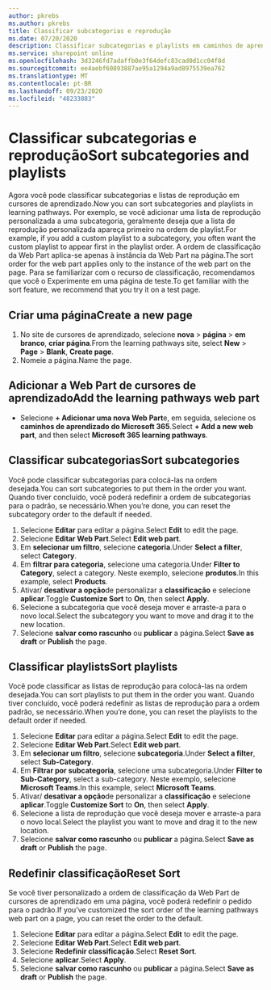 ```yaml
---
author: pkrebs
ms.author: pkrebs
title: Classificar subcategorias e reprodução
ms.date: 07/20/2020
description: Classificar subcategorias e playlists em caminhos de aprendizado
ms.service: sharepoint online
ms.openlocfilehash: 3d3246fd7adaffb0e3f64defc83cad0d1cc04f8d
ms.sourcegitcommit: ee4aebf60893887ae95a1294a9ad8975539ea762
ms.translationtype: MT
ms.contentlocale: pt-BR
ms.lasthandoff: 09/23/2020
ms.locfileid: "48233883"
---
```

# <a name="sort-subcategories-and-playlists"></a><span data-ttu-id="0dd83-103">Classificar subcategorias e reprodução</span><span class="sxs-lookup"><span data-stu-id="0dd83-103">Sort subcategories and playlists</span></span>

<span data-ttu-id="0dd83-104">Agora você pode classificar subcategorias e listas de reprodução em cursores de aprendizado.</span><span class="sxs-lookup"><span data-stu-id="0dd83-104">Now you can sort subcategories and playlists in learning pathways.</span></span> <span data-ttu-id="0dd83-105">Por exemplo, se você adicionar uma lista de reprodução personalizada a uma subcategoria, geralmente deseja que a lista de reprodução personalizada apareça primeiro na ordem de playlist.</span><span class="sxs-lookup"><span data-stu-id="0dd83-105">For example, if you add a custom playlist to a subcategory, you often want the custom playlist to appear first in the playlist order.</span></span> <span data-ttu-id="0dd83-106">A ordem de classificação da Web Part aplica-se apenas à instância da Web Part na página.</span><span class="sxs-lookup"><span data-stu-id="0dd83-106">The sort order for the web part applies only to the instance of the web part on the page.</span></span> <span data-ttu-id="0dd83-107">Para se familiarizar com o recurso de classificação, recomendamos que você o Experimente em uma página de teste.</span><span class="sxs-lookup"><span data-stu-id="0dd83-107">To get familiar with the sort feature, we recommend that you try it on a test page.</span></span> 

## <a name="create-a-new-page"></a><span data-ttu-id="0dd83-108">Criar uma página</span><span class="sxs-lookup"><span data-stu-id="0dd83-108">Create a new page</span></span>
1. <span data-ttu-id="0dd83-109">No site de cursores de aprendizado, selecione **nova**  >  **página**  >  **em branco**, **criar página**.</span><span class="sxs-lookup"><span data-stu-id="0dd83-109">From the learning pathways site, select **New** > **Page** > **Blank**, **Create page**.</span></span>
2. <span data-ttu-id="0dd83-110">Nomeie a página.</span><span class="sxs-lookup"><span data-stu-id="0dd83-110">Name the page.</span></span>

## <a name="add-the-learning-pathways-web-part"></a><span data-ttu-id="0dd83-111">Adicionar a Web Part de cursores de aprendizado</span><span class="sxs-lookup"><span data-stu-id="0dd83-111">Add the learning pathways web part</span></span>
- <span data-ttu-id="0dd83-112">Selecione **+ Adicionar uma nova Web Part**e, em seguida, selecione os **caminhos de aprendizado do Microsoft 365**.</span><span class="sxs-lookup"><span data-stu-id="0dd83-112">Select **+ Add a new web part**, and then select **Microsoft 365 learning pathways**.</span></span>
 
## <a name="sort-subcategories"></a><span data-ttu-id="0dd83-113">Classificar subcategorias</span><span class="sxs-lookup"><span data-stu-id="0dd83-113">Sort subcategories</span></span>
<span data-ttu-id="0dd83-114">Você pode classificar subcategorias para colocá-las na ordem desejada.</span><span class="sxs-lookup"><span data-stu-id="0dd83-114">You can sort subcategories to put them in the order you want.</span></span> <span data-ttu-id="0dd83-115">Quando tiver concluído, você poderá redefinir a ordem de subcategorias para o padrão, se necessário.</span><span class="sxs-lookup"><span data-stu-id="0dd83-115">When you’re done, you can reset the subcategory order to the default if needed.</span></span>  
1. <span data-ttu-id="0dd83-116">Selecione **Editar** para editar a página.</span><span class="sxs-lookup"><span data-stu-id="0dd83-116">Select **Edit** to edit the page.</span></span>
2. <span data-ttu-id="0dd83-117">Selecione **Editar Web Part**.</span><span class="sxs-lookup"><span data-stu-id="0dd83-117">Select **Edit web part**.</span></span>
3. <span data-ttu-id="0dd83-118">Em **selecionar um filtro**, selecione **categoria**.</span><span class="sxs-lookup"><span data-stu-id="0dd83-118">Under **Select a filter**, select **Category**.</span></span> 
4. <span data-ttu-id="0dd83-119">Em **filtrar para categoria**, selecione uma categoria.</span><span class="sxs-lookup"><span data-stu-id="0dd83-119">Under **Filter to Category**, select a category.</span></span> <span data-ttu-id="0dd83-120">Neste exemplo, selecione **produtos**.</span><span class="sxs-lookup"><span data-stu-id="0dd83-120">In this example, select **Products**.</span></span> 
5. <span data-ttu-id="0dd83-121">Ativar/ **desativar a opção**de personalizar a **classificação** e selecione **aplicar**.</span><span class="sxs-lookup"><span data-stu-id="0dd83-121">Toggle **Customize Sort** to **On**, then select **Apply**.</span></span> 
6. <span data-ttu-id="0dd83-122">Selecione a subcategoria que você deseja mover e arraste-a para o novo local.</span><span class="sxs-lookup"><span data-stu-id="0dd83-122">Select the subcategory you want to move and drag it to the new location.</span></span> 
7. <span data-ttu-id="0dd83-123">Selecione **salvar como rascunho** ou **publicar** a página.</span><span class="sxs-lookup"><span data-stu-id="0dd83-123">Select **Save as draft** or **Publish** the page.</span></span> 

## <a name="sort-playlists"></a><span data-ttu-id="0dd83-124">Classificar playlists</span><span class="sxs-lookup"><span data-stu-id="0dd83-124">Sort playlists</span></span>
<span data-ttu-id="0dd83-125">Você pode classificar as listas de reprodução para colocá-las na ordem desejada.</span><span class="sxs-lookup"><span data-stu-id="0dd83-125">You can sort playlists to put them in the order you want.</span></span> <span data-ttu-id="0dd83-126">Quando tiver concluído, você poderá redefinir as listas de reprodução para a ordem padrão, se necessário.</span><span class="sxs-lookup"><span data-stu-id="0dd83-126">When you’re done, you can reset the playlists to the default order if needed.</span></span>  
1. <span data-ttu-id="0dd83-127">Selecione **Editar** para editar a página.</span><span class="sxs-lookup"><span data-stu-id="0dd83-127">Select **Edit** to edit the page.</span></span>
2. <span data-ttu-id="0dd83-128">Selecione **Editar Web Part**.</span><span class="sxs-lookup"><span data-stu-id="0dd83-128">Select **Edit web part**.</span></span>
3. <span data-ttu-id="0dd83-129">Em **selecionar um filtro**, selecione **subcategoria**.</span><span class="sxs-lookup"><span data-stu-id="0dd83-129">Under **Select a filter**, select **Sub-Category**.</span></span> 
4. <span data-ttu-id="0dd83-130">Em **Filtrar por subcategoria**, selecione uma subcategoria.</span><span class="sxs-lookup"><span data-stu-id="0dd83-130">Under **Filter to Sub-Category**, select a sub-category.</span></span> <span data-ttu-id="0dd83-131">Neste exemplo, selecione **Microsoft Teams**.</span><span class="sxs-lookup"><span data-stu-id="0dd83-131">In this example, select **Microsoft Teams**.</span></span>
5. <span data-ttu-id="0dd83-132">Ativar/ **desativar a opção**de personalizar a **classificação** e selecione **aplicar**.</span><span class="sxs-lookup"><span data-stu-id="0dd83-132">Toggle **Customize Sort** to **On**, then select **Apply**.</span></span> 
6. <span data-ttu-id="0dd83-133">Selecione a lista de reprodução que você deseja mover e arraste-a para o novo local.</span><span class="sxs-lookup"><span data-stu-id="0dd83-133">Select the playlist you want to move and drag it to the new location.</span></span> 
7. <span data-ttu-id="0dd83-134">Selecione **salvar como rascunho** ou **publicar** a página.</span><span class="sxs-lookup"><span data-stu-id="0dd83-134">Select **Save as draft** or **Publish** the page.</span></span> 

## <a name="reset-sort"></a><span data-ttu-id="0dd83-135">Redefinir classificação</span><span class="sxs-lookup"><span data-stu-id="0dd83-135">Reset Sort</span></span>
<span data-ttu-id="0dd83-136">Se você tiver personalizado a ordem de classificação da Web Part de cursores de aprendizado em uma página, você poderá redefinir o pedido para o padrão.</span><span class="sxs-lookup"><span data-stu-id="0dd83-136">If you’ve customized the sort order of the learning pathways web part on a page, you can reset the order to the default.</span></span>  
1. <span data-ttu-id="0dd83-137">Selecione **Editar** para editar a página.</span><span class="sxs-lookup"><span data-stu-id="0dd83-137">Select **Edit** to edit the page.</span></span>
2. <span data-ttu-id="0dd83-138">Selecione **Editar Web Part**.</span><span class="sxs-lookup"><span data-stu-id="0dd83-138">Select **Edit web part**.</span></span>
3. <span data-ttu-id="0dd83-139">Selecione **Redefinir classificação**.</span><span class="sxs-lookup"><span data-stu-id="0dd83-139">Select **Reset Sort**.</span></span> 
4. <span data-ttu-id="0dd83-140">Selecione **aplicar**.</span><span class="sxs-lookup"><span data-stu-id="0dd83-140">Select **Apply**.</span></span> 
5. <span data-ttu-id="0dd83-141">Selecione **salvar como rascunho** ou **publicar** a página.</span><span class="sxs-lookup"><span data-stu-id="0dd83-141">Select **Save as draft** or **Publish** the page.</span></span> 

